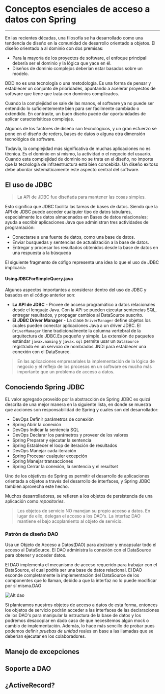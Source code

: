 # Conceptos esenciales de acceso a datos con Spring

----

En las recientes décadas, una filosofía se ha desarrollado como una tendencia de diseño en la comunidad de desarrollo orientado a objetos. El diseño orientado a al dominio con dos premisas:

* Para la mayoría de los proyectos de software, el enfoque principal debería ser el dominio y la lógica que yace en él.
* Diseños de dominio complejos deberían estar basados sobre un modelo.

DDD no es una tecnología o una metodología. Es una forma de pensar y establecer un conjunto de prioridades, apuntando a acelerar proyectos de software que tiene que trata con dominios complicados.

Cuando la complejidad se sale de las manos, el software ya no puede ser entendido lo suficientemente bien para ser fácilmente cambiado o extendido. En contraste, un buen diseño puede dar oportunidades de aplicar caracterísiticas complejas.

Algunos de los factores de diseño son tecnológicos, y un gran esfuerzo se pone en el diseño de reders, bases de datos o alguna otra dimensión tecnológica de software. 

Todavía, la complejidad más significativa de muchas aplicaciones no es técnica. Es el dominio en sí mismo, la actividad o el negocio del usuario. Cuando esta complejidad de dominio no se trata en el diseño, no importa que la tecnología de infraestructura está bien concebida. Un diseño exitoso debe abordar sistemáticamente este aspecto central del software.

<div id="1"></div>

## El uso de JDBC

<blockquote>
  <p>La API de JDBC fue diseñada para mantener las cosas simples.</p>
</blockquote>

Esto significa que JDBC facilita las tareas de bases de datos. Siendo que la API de JDBC puede acceder cualquier tipo de datos tabulares, especialmente los datos almacenados en Bases de datos relacionales; ayuda a escribir aplicaciones Java que administran tres actividades de programación:

* Conectarse a una fuente de datos, como una base de datos.
* Enviar busquedas y sentencias de actualización a la base de datos.
* Entregar y procesar los resultados obtenidos desde la base de datos en una respuesta a la búsqueda

El siguiente fragmento de cófigo representa  una idea lo que el uso de JDBC implicaría:

<div class="row">
  <div class="col-md-12">
    <h4><i class="icon-code"></i> UsingJDBCForSimpleQuery.java</h4>
    <script type="syntaxhighlighter" class="brush: java; highlight:[19,22]"><![CDATA[
import java.sql.*;

class UsingJDBCForSimpleQuery{
  public static void main( String args[] ){
    try{
      Class.forName( "sun.jdbc.odbc.JdbcOdbcDriver" );

      Connection conn = DriverManager.getConnection( "jdbc:odbc:Database" );

      for( SQLWarning warn = conn.getWarnings(); warn != null; warn = warn.getNextWarning() ){
        System.out.println( "SQL Warning:" );
        System.out.println( "State  : " + warn.getSQLState()  );
        System.out.println( "Message: " + warn.getMessage()   );
        System.out.println( "Error  : " + warn.getErrorCode() );
      }

      Statement stmt = conn.createStatement();

      ResultSet rs = stmt.executeQuery( "SELECT * FROM my_custom_table" );

      while( rs.next() )
        System.out.println( rs.getString(1) );

      rs.close();
      stmt.close();
      conn.close();
    }
    catch( SQLException se ){
      System.out.println( "SQL Exception:" );

      while( se != null ){
        System.out.println( "State  : " + se.getSQLState()  );
        System.out.println( "Message: " + se.getMessage()   );
        System.out.println( "Error  : " + se.getErrorCode() );

        se = se.getNextException();
      }
    }
    catch( Exception e ){
      System.out.println( e );
    }
  }
}
    ]]></script>
  </div>
</div>

Algunos aspectos importantes a considerar dentro del uso de JDBC y basados en el código anterior son:

* **La API de JDBC** - Provee de acceso programático a datos relacionales desde el lenguaje Java. Con la APi se pueden ejecutar sentencias SQL, entregar resultados, y propagar cambios al DataSource suscrito. 
* **El JDBC Driver Manager** - La clase `DriverManager` define objetos los cuales pueden conectar aplicaciones Java a un driver JDBC. El `DriverManager` tiene tradicionalmente la columna vertebral de la arquitectura de JDBC.Es pequeño y simple. La extensión de paquetes estándar `javax.naming` y `javax.sql` permite usar un `DataSource` registrado en un servicio de nombrados JNDI para establecer una conexión con el DataSource.

<blockquote>
  <p>En las aplicaciones empresariales la implementación de la lógica de negocio y el reflejo de los procesos en un software es mucho más importante que un problema de acceso a datos.</p>
</blockquote>

<div id="2"></div>

## Conociendo Spring JDBC

EL valor agregado proveído por la abstracción de Spring JDBC es quizá descrita de una mejor manera en la siguiente lista, en donde se muestra que acciones son responsabilidad de Spring y cuales son del desarrollador:

<ul>
  <li><span class="label label-primary">DevOps</span> Definir parámetros de conexión</li>
  <li><span class="label label-success">Spring</span> Abrir la conexión</li>
  <li><span class="label label-primary">DevOps</span> Indicar la sentencia SQL</li>
  <li><span class="label label-primary">DevOps</span> Declarar los parámetros y proveer de los valores</li>
  <li><span class="label label-success">Spring</span> Preparar y ejecutar la sentencia</li>
  <li><span class="label label-success">Spring</span> Establecer el loop de iteración de resultados</li>
  <li><span class="label label-primary">DevOps</span> Manejar cada iteración</li>
  <li><span class="label label-success">Spring</span> Procesar cualquier excepción</li>
  <li><span class="label label-success">Spring</span> Manejar transacciones</li>
  <li><span class="label label-success">Spring</span> Cerrar la conexión, la sentencia y el resultset</li>
</ul>

Uno de los objetivos de Spring es permitir el desarrollo de aplicaciones orientada a objetos a través del desarrollo de interfaces, y Spring JDBC también aprovecha este hecho.

Muchos desarrolladores, se refieren a los objetos de persistencia de una aplicación como _repositories_. 

<blockquote>
  <p>Los objetos de servicio NO manejan su propio acceso a datos. En lugar de ello, delegan el acceso a los DAO's. La interfaz DAO mantiene el bajo acoplamiento al objeto de servicio.</p>
</blockquote>

### Patrón de diseño DAO

Usa un Objeto de Acceso a Datos(DAO) para abstraer y encapsular todo el acceso al DataSource. El DAO administra la conexión con el DataSource para obtener y acceder datos.

El DAO implementa el mecanismo de acceso requerido para trabajar con el DataSource, el cual podría ser una base de datos relacional. El DAO esconde completamente la implementación del DataSource de los componentes que lo llaman, debido a que la interfaz no lo puede modificar por sí misma.DAO

![Alt dao](/img/dao.jpg)

Si planteamos nuestros objetos de acceso a datos de esta forma, entonces los objetos de servicio podrán acceder a las interfaces de las declaraciones de los DAO's para manipular la estructura de la base de datos y los podremos desacoplar en dado caso de que necesitemos algún mock o cambio de implementación. Además, lo hace más sencillo de probar pues podemos definir _pruebas de unidad_ reales en base a las llamadas que se deberían ejecutar en los colaboradores.

<div id="3"></div>

## Manejo de excepciones 


<div id="4"></div>

## Soporte a DAO


<div id="5"></div>

## ¿ActiveRecord?

